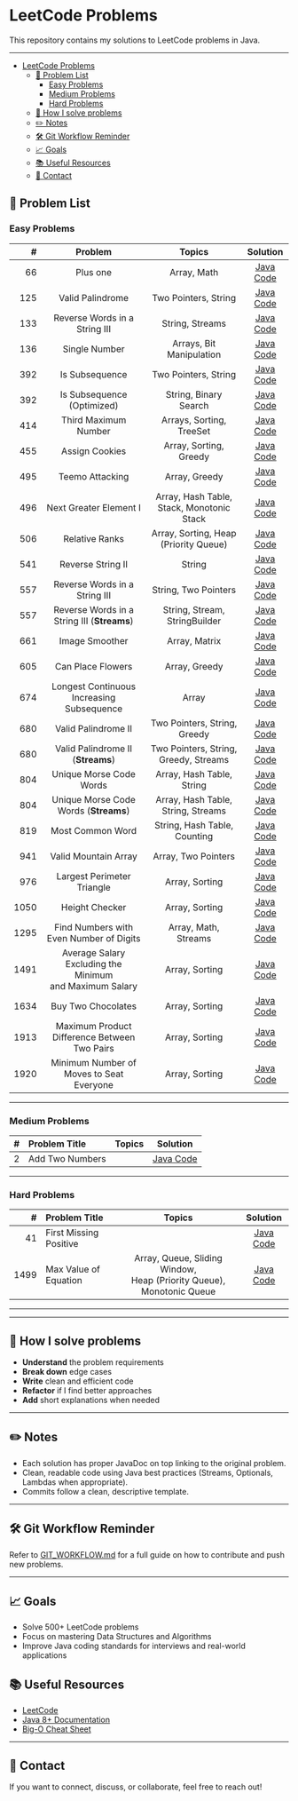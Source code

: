 # LeetCode Problems

This repository contains my solutions to LeetCode problems in Java.

---
<!-- TOC -->
* [LeetCode Problems](#leetcode-problems)
  * [📝 Problem List](#-problem-list)
    * [Easy Problems](#easy-problems)
    * [Medium Problems](#medium-problems)
    * [Hard Problems](#hard-problems)
  * [🚀 How I solve problems](#-how-i-solve-problems)
  * [✏️ Notes](#-notes)
  * [🛠 Git Workflow Reminder](#-git-workflow-reminder)
  * [📈 Goals](#-goals)
  * [📚 Useful Resources](#-useful-resources)
  * [📧 Contact](#-contact)
<!-- TOC -->

## 📝 Problem List

### Easy Problems

|    # |                            Problem                            |                  Topics                   |                                   Solution                                   |
|-----:|:-------------------------------------------------------------:|:-----------------------------------------:|:----------------------------------------------------------------------------:|
|   66 |                           Plus one                            |                Array, Math                |                 [Java Code](src/main/java/easy/PlusOne.java)                 |
|  125 |                       Valid Palindrome                        |           Two Pointers, String            |             [Java Code](src/main/java/easy/ValidPalindrome.java)             |
|  133 |                 Reverse Words in a String III                 |              String, Streams              |             [Java Code](src/main/java/easy/ReverseWordsIII.java)             |
|  136 |                         Single Number                         |         Arrays, Bit Manipulation          |              [Java Code](src/main/java/easy/SingleNumber.java)               |
|  392 |                        Is Subsequence                         |           Two Pointers, String            |              [Java Code](src/main/java/easy/IsSubsequence.java)              |
|  392 |                  Is Subsequence (Optimized)                   |           String, Binary Search           |         [Java Code](src/main/java/easy/IsSubsequenceOptimized.java)          |
|  414 |                     Third Maximum Number                      |         Arrays, Sorting, TreeSet          |           [Java Code](src/main/java/easy/ThirdMaximumNumber.java)            |
|  455 |                        Assign Cookies                         |          Array, Sorting, Greedy           |              [Java Code](src/main/java/easy/AssignCookies.java)              |
|  495 |                        Teemo Attacking                        |               Array, Greedy               |             [Java Code](src/main/java/easy/TeemoAttacking.java)              |
|  496 |                    Next Greater Element I                     | Array, Hash Table, Stack, Monotonic Stack |           [Java Code](src/main/java/easy/NextGreaterElement1.java)           |
|  506 |                        Relative Ranks                         |   Array, Sorting, Heap (Priority Queue)   |              [Java Code](src/main/java/easy/RelativeRanks.java)              |
|  541 |                       Reverse String II                       |                  String                   |             [Java Code](src/main/java/easy/ReverseStringII.java)             |
|  557 |                 Reverse Words in a String III                 |           String, Two Pointers            |     [Java Code](src/main/java/easy/ReverseWordsInAStringIII.java)      |
|  557 |          Reverse Words in a String III (**Streams**)          |       String, Stream, StringBuilder       |        [Java Code](src/main/java/easy/ReverseWordsInAStringIIIStream.java)         |
|  661 |                        Image Smoother                         |               Array, Matrix               |              [Java Code](src/main/java/easy/ImageSmoother.java)              |
|  605 |                       Can Place Flowers                       |               Array, Greedy               |             [Java Code](src/main/java/easy/CanPlaceFlowers.java)             |
|  674 |           Longest Continuous Increasing Subsequence           |                   Array                   |      [Java Code](src/main/java/easy/LongestContinuousSubsequence.java)       |
|  680 |                      Valid Palindrome II                      |       Two Pointers, String, Greedy        |            [Java Code](src/main/java/easy/ValidPalindrome2.java)             |
|  680 |               Valid Palindrome II (**Streams**)               |   Two Pointers, String, Greedy, Streams   |         [Java Code](src/main/java/easy/ValidPalindrome2Streams.java)         |
|  804 |                    Unique Morse Code Words                    |         Array, Hash Table, String         |          [Java Code](src/main/java/easy/UniqueMorseCodeWords.java)           |
|  804 |             Unique Morse Code Words (**Streams**)             |    Array, Hash Table, String, Streams     |       [Java Code](src/main/java/easy/UniqueMorseCodeWordsStreams.java)       |
|  819 |                       Most Common Word                        |       String, Hash Table, Counting        |             [Java Code](src/main/java/easy/MostCommonWord.java)              |
|  941 |                     Valid Mountain Array                      |            Array, Two Pointers            |           [Java Code](src/main/java/easy/ValidMountainArray.java)            |
|  976 |                  Largest Perimeter Triangle                   |              Array, Sorting               |        [Java Code](src/main/java/easy/LargestPerimeterTriangle.java)         |
| 1050 |                        Height Checker                         |              Array, Sorting               |              [Java Code](src/main/java/easy/HeightChecker.java)              |
| 1295 |            Find Numbers with Even Number of Digits            |           Array, Math, Streams            |      [Java Code](src/main/java/easy/NumbersWithEvenNumberOfDigits.java)      |
| 1491 | Average Salary Excluding the Minimum <br/>and Maximum Salary  |              Array, Sorting               |  [Java Code](src/main/java/easy/AverageSalaryExcludingMinimumMaximum.java)   |
| 1634 |                      Buy Two Chocolates                       |              Array, Sorting               |            [Java Code](src/main/java/easy/BuyTwoChocolates.java)             |
| 1913 |         Maximum Product Difference Between Two Pairs          |              Array, Sorting               | [Java Code](src/main/java/easy/MaximumProductDifferenceBetweenTwoPairs.java) |
| 1920 |           Minimum Number of Moves to Seat Everyone            |              Array, Sorting               |     [Java Code](src/main/java/easy/MinimumNumberMovesSeatEveryone.java)      |

---

### Medium Problems

| # | Problem Title   | Topics |                       Solution                       |
|--:|:----------------|:------:|:----------------------------------------------------:|
| 2 | Add Two Numbers |        | [Java Code](src/main/java/medium/AddTwoNumbers.java) |

---

### Hard Problems

|    # | Problem Title            |                                  Topics                                   |                    Solution                     |
|-----:|:-------------------------|:-------------------------------------------------------------------------:|:-----------------------------------------------:|
|   41 | First Missing Positive   |                                                                           | [Java Code](src/main/java/hard/FirstMissingPositive.java) |
| 1499 | Max Value of Equation    | Array, Queue, Sliding Window, <br/>Heap (Priority Queue), Monotonic Queue | [Java Code](src/main/java/hard/MaxValueOfEquation.java) |

---

---

## 🚀 How I solve problems

- **Understand** the problem requirements
- **Break down** edge cases
- **Write** clean and efficient code
- **Refactor** if I find better approaches
- **Add** short explanations when needed

---

## ✏️ Notes

- Each solution has proper JavaDoc on top linking to the original problem.
- Clean, readable code using Java best practices (Streams, Optionals, Lambdas when appropriate).
- Commits follow a clean, descriptive template.

---

## 🛠 Git Workflow Reminder

Refer to [GIT_WORKFLOW.md](GIT_WORKFLOW.md) for a full guide on how to contribute and push new problems.

---

## 📈 Goals

- Solve 500+ LeetCode problems
- Focus on mastering Data Structures and Algorithms
- Improve Java coding standards for interviews and real-world applications

## 📚 Useful Resources

- [LeetCode](https://leetcode.com/)
- [Java 8+ Documentation](https://docs.oracle.com/javase/8/docs/api/)
- [Big-O Cheat Sheet](https://www.bigocheatsheet.com/)

---

## 📧 Contact

If you want to connect, discuss, or collaborate, feel free to reach out!